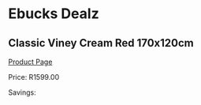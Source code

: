 
# Ebucks Dealz
## Classic Viney Cream Red 170x120cm
[Product Page](https://www.ebucks.com/web/shop/productSelected.do?prodId=1210117879&catId=1209942745)

Price: R1599.00

Savings: 


	